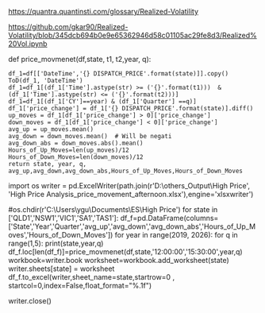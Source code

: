 
https://quantra.quantinsti.com/glossary/Realized-Volatility

https://github.com/gkar90/Realized-Volatility/blob/345dcb694b0e9e65362946d58c01105ac29fe8d3/Realized%20Vol.ipynb

def price_movmenet(df,state, t1, t2,year, q):
    
    df_1=df[['DateTime','{} DISPATCH_PRICE'.format(state)]].copy()
    ToD(df_1, 'DateTime')
    df_1=df_1[(df_1['Time'].astype(str) >= ('{}'.format(t1)))  & (df_1['Time'].astype(str) <= ('{}'.format(t2)))]
    df_1=df_1[(df_1['CY']==year) & (df_1['Quarter'] ==q)]
    df_1['price_change'] = df_1['{} DISPATCH_PRICE'.format(state)].diff()
    up_moves = df_1[df_1['price_change'] > 0]['price_change']
    down_moves = df_1[df_1['price_change'] < 0]['price_change']
    avg_up = up_moves.mean()
    avg_down = down_moves.mean()  # Will be negati
    avg_down_abs = down_moves.abs().mean()
    Hours_of_Up_Moves=len(up_moves)/12
    Hours_of_Down_Moves=len(down_moves)/12
    return state, year, q, avg_up,avg_down,avg_down_abs,Hours_of_Up_Moves,Hours_of_Down_Moves


import os
writer = pd.ExcelWriter(path.join(r'D:\others_Output\High Price', 'High Price Analysis_price_movement_afternoon.xlsx'),engine='xlsxwriter')

#os.chdir(r'C:\Users\ygu\Documents\ES\High Price')
for state in ['QLD1','NSW1','VIC1','SA1','TAS1']:
    df_f=pd.DataFrame(columns=['State','Year','Quarter','avg_up','avg_down','avg_down_abs','Hours_of_Up_Moves','Hours_of_Down_Moves'])
    for year in range(2019, 2026):
        for q in range(1,5):
            print(state,year,q)
            df_f.loc[len(df_f)]=price_movmenet(df,state,'12:00:00','15:30:00',year,q)
    workbook=writer.book
    worksheet=workbook.add_worksheet(state)
    writer.sheets[state] = worksheet
    df_f.to_excel(writer,sheet_name=state,startrow=0 , startcol=0,index=False,float_format="%.1f")

writer.close()

